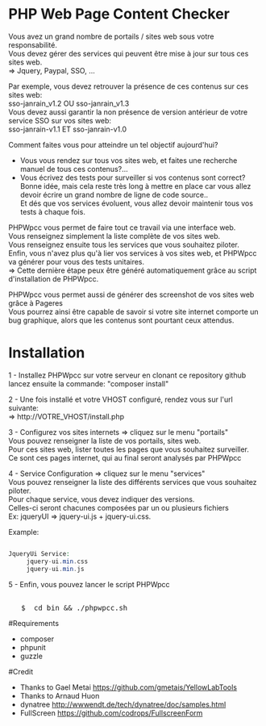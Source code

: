 PHP Web Page Content Checker
==========================

Vous avez un grand nombre de portails / sites web sous votre responsabilité.  
Vous devez gérer des services qui peuvent être mise à jour sur tous ces sites web.  
=> Jquery, Paypal, SSO, ...

Par exemple, vous devez retrouver la présence de ces contenus sur ces sites web:  
sso-janrain_v1.2 OU sso-janrain_v1.3  
Vous devez aussi garantir la non présence de version antérieur de votre service SSO sur vos sites web:  
sso-janrain-v1.1 ET sso-janrain-v1.0 

Comment faites vous pour atteindre un tel objectif aujourd'hui?  
- Vous vous rendez sur tous vos sites web, et faites une recherche manuel de tous ces contenus?...  
- Vous écrivez des tests pour surveiller si vos contenus sont correct?  
Bonne idée, mais cela reste très long à mettre en place car vous allez devoir écrire un grand nombre de ligne de code source..  
Et dés que vos services évoluent, vous allez devoir maintenir tous vos tests à chaque fois.  

PHPWpcc vous permet de faire tout ce travail via une interface web.  
Vous renseignez simplement la liste complète de vos sites web.  
Vous renseignez ensuite tous les services que vous souhaitez piloter.  
Enfin, vous n'avez plus qu'à lier vos services à vos sites web, et PHPWpcc va générer pour vous des tests unitaires.  
=> Cette dernière étape peux être généré automatiquement grâce au script d'installation de PHPWpcc.  

PHPWpcc vous permet aussi de générer des screenshot de vos sites web grâce à Pageres  
Vous pourrez ainsi être capable de savoir si votre site internet comporte un bug graphique, alors que les contenus sont pourtant ceux attendus.


Installation
=================

1 - Installez PHPWpcc sur votre serveur en clonant ce repository github  
lancez ensuite la commande: "composer install"  
  
2 - Une fois installé et votre VHOST configuré, rendez vous sur l'url suivante:  
=> http://VOTRE_VHOST/install.php  
 
3 - Configurez vos sites internets => cliquez sur le menu "portails"  
Vous pouvez renseigner la liste de vos portails, sites web.  
Pour ces sites web, lister toutes les pages que vous souhaitez surveiller.  
Ce sont ces pages internet, qui au final seront analysés par PHPWpcc  
  
4 - Service Configuration => cliquez sur le menu "services"  
Vous pouvez renseigner la liste des différents services que vous souhaitez piloter.  
Pour chaque service, vous devez indiquer des versions.  
Celles-ci seront chacunes composées par un ou plusieurs fichiers  
Ex: jqueryUI => jquery-ui.js + jquery-ui.css.  


Example:
```php

JqueryUi Service:
	 jquery-ui.min.css
	 jquery-ui.min.js

```

5 - Enfin, vous pouvez lancer le script PHPWpcc

<pre>   
   $  cd bin && ./phpwpcc.sh
</pre>
 
#Requirements

- composer 
- phpunit  
- guzzle  
  
#Credit

- Thanks to Gael Metai https://github.com/gmetais/YellowLabTools
- Thanks to Arnaud Huon
- dynatree http://wwwendt.de/tech/dynatree/doc/samples.html
- FullScreen https://github.com/codrops/FullscreenForm

